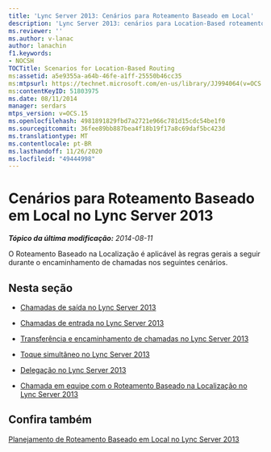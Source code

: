 ```yaml
---
title: 'Lync Server 2013: Cenários para Roteamento Baseado em Local'
description: 'Lync Server 2013: cenários para Location-Based roteamento.'
ms.reviewer: ''
ms.author: v-lanac
author: lanachin
f1.keywords:
- NOCSH
TOCTitle: Scenarios for Location-Based Routing
ms:assetid: a5e9355a-a64b-46fe-a1ff-25550b46cc35
ms:mtpsurl: https://technet.microsoft.com/en-us/library/JJ994064(v=OCS.15)
ms:contentKeyID: 51803975
ms.date: 08/11/2014
manager: serdars
mtps_version: v=OCS.15
ms.openlocfilehash: 4981891829fbd7a2721e966c781d15cdc54be1f0
ms.sourcegitcommit: 36fee89bb887bea4f18b19f17a8c69daf5bc423d
ms.translationtype: MT
ms.contentlocale: pt-BR
ms.lasthandoff: 11/26/2020
ms.locfileid: "49444998"
---
```

# <a name="scenarios-for-location-based-routing-in-lync-server-2013"></a>Cenários para Roteamento Baseado em Local no Lync Server 2013

<div data-xmlns="http://www.w3.org/1999/xhtml">

<div class="topic" data-xmlns="http://www.w3.org/1999/xhtml" data-msxsl="urn:schemas-microsoft-com:xslt" data-cs="https://msdn.microsoft.com/">

<div data-asp="https://msdn2.microsoft.com/asp">



</div>

<div id="mainSection">

<div id="mainBody">

<span> </span>

_**Tópico da última modificação:** 2014-08-11_

O Roteamento Baseado na Localização é aplicável às regras gerais a seguir durante o encaminhamento de chamadas nos seguintes cenários.

<div>

## <a name="in-this-section"></a>Nesta seção

  - [Chamadas de saída no Lync Server 2013](lync-server-2013-outgoing-calls.md)

  - [Chamadas de entrada no Lync Server 2013](lync-server-2013-incoming-calls.md)

  - [Transferência e encaminhamento de chamadas no Lync Server 2013](lync-server-2013-call-transfers-and-call-forwarding.md)

  - [Toque simultâneo no Lync Server 2013](lync-server-2013-simultaneous-ringing.md)

  - [Delegação no Lync Server 2013](lync-server-2013-delegation.md)

  - [Chamada em equipe com o Roteamento Baseado na Localização no Lync Server 2013](lync-server-2013-team-calling-with-location-based-routing.md)

</div>

<div>

## <a name="see-also"></a>Confira também


[Planejamento de Roteamento Baseado em Local no Lync Server 2013](lync-server-2013-planning-for-location-based-routing.md)  
  

</div>

</div>

<span> </span>

</div>

</div>

</div>

